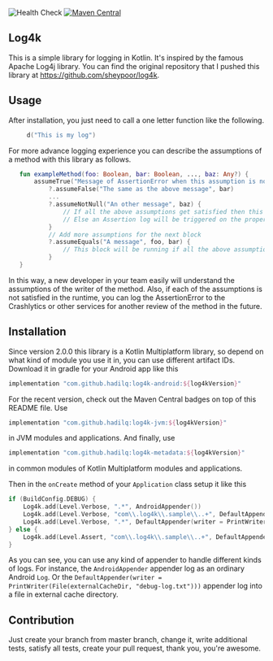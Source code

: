  ![Health Check](https://github.com/hadilq/log4k/workflows/Health%20Check/badge.svg?branch=master)
[![Maven Central](https://maven-badges.herokuapp.com/maven-central/com.github.hadilq/log4k/badge.svg)](https://maven-badges.herokuapp.com/maven-central/com.github.hadilq/log4k)

Log4k
---
This is a simple library for logging in Kotlin. It's inspired by the famous Apache Log4j library. You can find the original repository that I pushed this library at https://github.com/sheypoor/log4k.

Usage
---
After installation, you just need to call a one letter function like the following.
```kotlin
     d("This is my log")
```
For more advance logging experience you can describe the assumptions of a method with this library as follows.
```kotlin
   fun exampleMethod(foo: Boolean, bar: Boolean, ..., baz: Any?) {
       assumeTrue("Message of AssertionError when this assumption is not satisfied", foo)
           ?.assumeFalse("The same as the above message", bar)
           ...
           ?.assumeNotNull("An other message", baz) {
               // If all the above assumptions get satisfied then this block will be running.
               // Else an Assertion log will be triggered on the proper Appenders.
           }
           // Add more assumptions for the next block
           ?.assumeEquals("A message", foo, bar) {
               // This block will be running if all the above assumptions are true.
           }
   }
```
In this way, a new developer in your team easily will understand the assumptions of the writer of the method. Also, if
each of the assumptions is not satisfied in the runtime, you can log the AssertionError to the Crashlytics or other
services for another review of the method in the future.

Installation
---
Since version 2.0.0 this library is a Kotlin Multiplatform library, so depend on what kind of module you use it in, you can use different artifact IDs. Download it in gradle for your Android app like this
```groovy
implementation "com.github.hadilq:log4k-android:${log4kVersion}"
```
For the recent version, check out the Maven Central badges on top of this README file. Use
```groovy
implementation "com.github.hadilq:log4k-jvm:${log4kVersion}"
```
in JVM modules and applications. And finally, use

```groovy
implementation "com.github.hadilq:log4k-metadata:${log4kVersion}"
```
in common modules of Kotlin Multiplatform modules and applications.


Then in the `onCreate` method of your `Application` class setup it like this
```kotlin
if (BuildConfig.DEBUG) {
    Log4k.add(Level.Verbose, ".*", AndroidAppender())
    Log4k.add(Level.Verbose, "com\\.log4k\\.sample\\..+", DefaultAppender())
    Log4k.add(Level.Verbose, ".*", DefaultAppender(writer = PrintWriter(File(externalCacheDir, "debug-log.txt"))))
} else {
    Log4k.add(Level.Assert, "com\\.log4k\\.sample\\..+", DefaultAppender(writer = PrintWriter(File(filesDir, "log.txt"))))
}
```
As you can see, you can use any kind of appender to handle different kinds of logs. For instance, the `AndroidAppender`
appender log as an ordinary Android `Log`. Or the `DefaultAppender(writer = PrintWriter(File(externalCacheDir, "debug-log.txt")))`
appender log into a file in external cache directory.

Contribution
---
Just create your branch from master branch, change it, write additional tests, satisfy all tests, create your pull
request, thank you, you're awesome.
